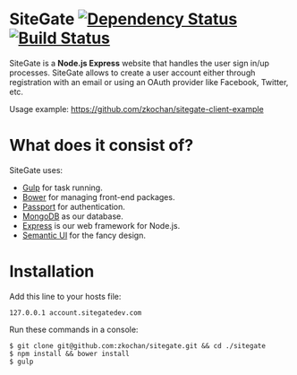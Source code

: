 SiteGate [![Dependency Status](https://david-dm.org/zkochan/sitegate/status.svg?style=flat)](https://david-dm.org/zkochan/sitegate) [![Build Status](http://img.shields.io/travis/zkochan/sitegate.svg?style=flat)](https://travis-ci.org/zkochan/sitegate)
========

SiteGate is a **Node.js Express** website that handles the user sign in/up processes. SiteGate allows to create a user account either through registration with an email or using an OAuth provider like Facebook, Twitter, etc.

Usage example: https://github.com/zkochan/sitegate-client-example

What does it consist of?
========

SiteGate uses:

* [Gulp](http://gulpjs.com/) for task running.
* [Bower](http://bower.io/) for managing front-end packages.
* [Passport](http://passportjs.org/) for authentication.
* [MongoDB](http://www.mongodb.org/downloads) as our database.
* [Express](http://expressjs.com/) is our web framework for Node.js.
* [Semantic UI](http://semantic-ui.com/) for the fancy design.
 
Installation
========
Add this line to your hosts file:
```
127.0.0.1 account.sitegatedev.com
```
Run these commands in a console:
````
$ git clone git@github.com:zkochan/sitegate.git && cd ./sitegate
$ npm install && bower install
$ gulp
````

